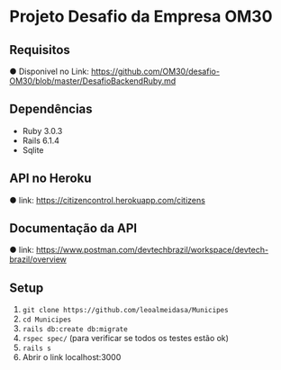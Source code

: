 # Projeto Desafio da Empresa OM30

## Requisitos

● Disponivel no Link: https://github.com/OM30/desafio-OM30/blob/master/DesafioBackendRuby.md

## Dependências

- Ruby 3.0.3
- Rails 6.1.4
- Sqlite

## API no Heroku
● link: https://citizencontrol.herokuapp.com/citizens

## Documentação da API

● link: https://www.postman.com/devtechbrazil/workspace/devtech-brazil/overview

## Setup

1. `git clone https://github.com/leoalmeidasa/Municipes`
2. `cd Municipes`
3. `rails db:create db:migrate`
4. `rspec spec/` (para verificar se todos os testes estão ok)
5. `rails s`
6. Abrir o link localhost:3000
